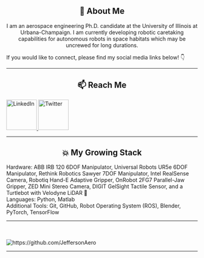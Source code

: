<h2 align="center"> 🤖 About Me </h2>
<p align="center">
  I am an aerospace engineering Ph.D. candidate at the University of Illinois at Urbana-Champaign.
  I am currently developing robotic caretaking capabilities for autonomous robots in space habitats which may be uncrewed for long durations.
  
If you would like to connect, please find my social media links below! 👇
  
 <hr>
<h2  align="center">📫 Reach Me </h2>

<a target="_blank" href="https://www.linkedin.com/in/hollymdinkel">
  <img src="https://edent.github.io/SuperTinyIcons/images/svg/linkedin.svg" width="80px" title="LinkedIn"/>
</a>
<a target="_blank" href="https://twitter.com/JeffersonAero">
  <img src="https://edent.github.io/SuperTinyIcons/images/svg/twitter.svg" width="80px" title="Twitter"/>
</a>
 
 <hr>

<h2 align="center"> 💥 My Growing Stack</h2>
Hardware: ABB IRB 120 6DOF Manipulator, Universal Robots UR5e 6DOF Manipulator, Rethink Robotics Sawyer 7DOF Manipulator, Intel RealSense Camera, Robotiq Hand-E Adaptive Gripper, OnRobot 2FG7 Parallel-Jaw Gripper, ZED Mini Stereo Camera, DIGIT GelSight Tactile Sensor, and a Turtlebot with Velodyne LiDAR 🐢 
<br>
Languages: Python, Matlab
<br>
Additional Tools: Git, GitHub, Robot Operating System (ROS), Blender, PyTorch, TensorFlow


</p>
<hr>
 <br> <br>
  <img src="https://komarev.com/ghpvc/?username=JeffersonAero" alt="https://github.com/JeffersonAero" />
</p>

<hr>
